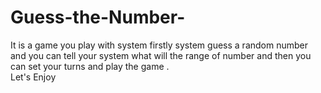 # Guess-the-Number-

It is a game you play with system firstly system guess a random number and you can tell your system what will the range of number and then you can set your turns and play the game . <br> Let's Enjoy
